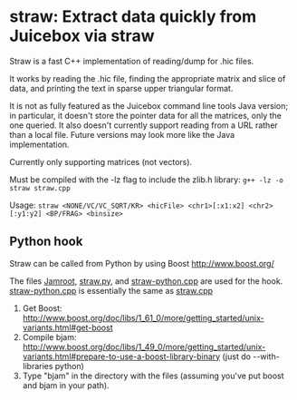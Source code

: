 # straw: Extract data quickly from Juicebox via straw
Straw is a fast C++ implementation of reading/dump for .hic files.
 
It works by reading the .hic file, finding the appropriate matrix and slice
of data, and printing the text in sparse upper triangular format.

It is not as fully featured as the Juicebox command line tools Java version;
in particular, it doesn't store the pointer data for all the matrices, only
the one queried. It also doesn't currently support reading from a URL rather
than a local file. Future versions may look more like the Java implementation. 

Currently only supporting matrices (not vectors).

Must be compiled with the -lz flag to include the zlib.h library:
`g++ -lz -o straw straw.cpp`

Usage: `straw <NONE/VC/VC_SQRT/KR> <hicFile> <chr1>[:x1:x2] <chr2>[:y1:y2] <BP/FRAG> <binsize> `

## Python hook
Straw can be called from Python by using Boost <http://www.boost.org/>

The files [Jamroot](Jamroot), [straw.py](straw.py), and [straw-python.cpp](straw-python.cpp) are used for the hook. [straw-python.cpp](straw-python.cpp) is essentially the same as [straw.cpp](straw.cpp)

1. Get Boost:  http://www.boost.org/doc/libs/1_61_0/more/getting_started/unix-variants.html#get-boost
2. Compile bjam:  http://www.boost.org/doc/libs/1_49_0/more/getting_started/unix-variants.html#prepare-to-use-a-boost-library-binary
(just do --with-libraries python)
3. Type "bjam" in the directory with the files (assuming you've put boost and bjam in your path).